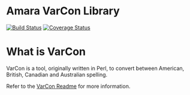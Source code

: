 Amara VarCon Library
====================

[![Build Status](https://travis-ci.org/AmaraLiving/php-varcon.svg?branch=master)](https://travis-ci.org/AmaraLiving/php-varcon)
[![Coverage Status](https://coveralls.io/repos/github/AmaraLiving/php-varcon/badge.svg?branch=master)](https://coveralls.io/github/AmaraLiving/php-varcon?branch=master)

# What is VarCon

VarCon is a tool, originally written in Perl, to convert between American, British, Canadian and Australian spelling.

Refer to the [VarCon Readme](http://wordlist.aspell.net/varcon-readme/) for more information.
